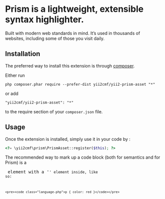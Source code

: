 Prism is a lightweight, extensible syntax highlighter.
======================================================
Built with modern web standards in mind. It’s used in thousands of websites, including some of those you visit daily.

Installation
------------

The preferred way to install this extension is through [composer](http://getcomposer.org/download/).

Either run

```
php composer.phar require --prefer-dist yii2cmf/yii2-prism-asset "*"
```

or add

```
"yii2cmf/yii2-prism-asset": "*"
```

to the require section of your `composer.json` file.


Usage
-----

Once the extension is installed, simply use it in your code by  :

```php
<?= \yii2cmf\prism\PrismAsset::register($this); ?>
```

The recommended way to mark up a code block (both for semantics and for Prism) is a <pre> element with a '<code>' element inside, like so:

```
<pre><code class="language-php">p { color: red }</code></pre>
```
